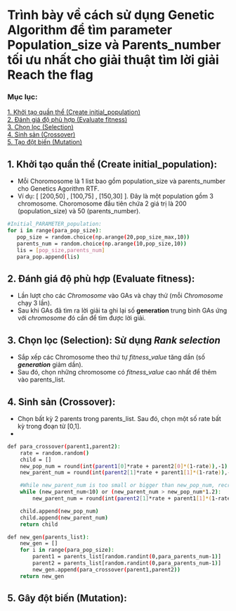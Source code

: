 # Trình bày về cách sử dụng Genetic Algorithm để tìm parameter Population_size và Parents_number tối ưu nhất cho giải thuật tìm lời giải Reach the flag

### Mục lục:
[1. Khởi tạo quần thể (Create initial_population)](#1)   
[2. Đánh giá độ phù hợp (Evaluate fitness)](#2)  
[3. Chọn lọc (Selection)](#3)  
[4. Sinh sản (Crossover)](#4)   
[5. Tạo đột biến (Mutation)](#5)  


<a name = '1'></a>
## 1. Khởi tạo quần thể (Create initial_population): 
- Mỗi Choromosome là 1 list bao gồm population_size và parents_number cho Genetics Agorithm RTF.
- Ví dụ: [ [200,50] , [100,75] , [150,30] ]. Đây là một population gồm 3 chromosome. Choromosome đầu tiên chứa 2 giá trị là 200 (population_size) và 50 (parents_number). 
```sh
#Initial_PARAMETER_population:
for i in range(para_pop_size): 
   pop_size = random.choice(np.arange(20,pop_size_max,10))
   parents_num = random.choice(np.arange(10,pop_size,10))
   lis = [pop_size,parents_num]
   para_pop.append(lis)
```
<a name = '2'></a>
## 2. Đánh giá độ phù hợp (Evaluate fitness): 
- Lần lượt cho các *Chromosome* vào GAs và chạy thử (mỗi *Chromosome* chạy 3 lần). 
- Sau khi GAs đã tìm ra lời giải ta ghi lại số **generation** trung bình GAs ứng với *chromosome* đó cần để tìm được lời giải.  

<a name = '3'></a>
## 3. Chọn lọc (Selection):  Sử dụng *Rank selection*
- Sắp xếp các Chromosome theo thứ tự *fitness_value* tăng dần (số ***generation*** giảm dần).
- Sau đó, chọn những chromosome có *fitness_value* cao nhất để thêm vào parents_list.

<a name = '4'></a>
## 4. Sinh sản (Crossover):
- Chọn bất kỳ 2 parents trong parents_list. Sau đó, chọn một số rate bất kỳ trong đoạn từ [0,1]. 
- 

```sh
def para_crossover(parent1,parent2):
    rate = random.random()
    child = []
    new_pop_num = round(int(parent1[0]*rate + parent2[0]*(1-rate)),-1)
    new_parent_num = round(int(parent2[1]*rate + parent1[1]*(1-rate)),-1)

    #While new_parent_num is too small or bigger than new_pop_num, recreate new_parent_num:
    while (new_parent_num<10) or (new_parent_num > new_pop_num*1.2): 
        new_parent_num = round(int(parent2[1]*rate + parent1[1]*(1-rate)),-1)

    child.append(new_pop_num)
    child.append(new_parent_num)
    return child

def new_gen(parents_list):
    new_gen = []
    for i in range(para_pop_size):
        parent1 = parents_list[random.randint(0,para_parents_num-1)]
        parent2 = parents_list[random.randint(0,para_parents_num-1)]    
        new_gen.append(para_crossover(parent1,parent2))
    return new_gen 
```

<a name = '5'></a>
## 5. Gây đột biến (Mutation): 
